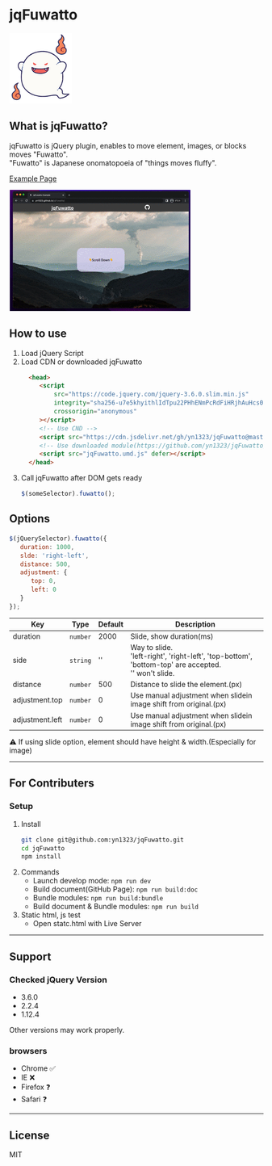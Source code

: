 # jqFuwatto

![ghost](https://github.com/yn1323/jqFuwatto/blob/d7024ed37fc0169c708b9bff65da5627244c9c21/assets/image/ghost.png "ghost")


## What is jqFuwatto?

jqFuwatto is jQuery plugin, enables to move element, images, or blocks moves "Fuwatto".  
"Fuwatto" is Japanese onomatopoeia of "things moves fluffy".  

[Example Page](https://yn1323.github.io/jqFuwatto/)

![Gif](https://raw.githubusercontent.com/yn1323/jqFuwatto/master/assets/gif/jqFuwatto.gif)

## How to use
1. Load jQuery Script
1. Load CDN or downloaded jqFuwatto
   ```html
     <head>
        <script
            src="https://code.jquery.com/jquery-3.6.0.slim.min.js"
            integrity="sha256-u7e5khyithlIdTpu22PHhENmPcRdFiHRjhAuHcs05RI="
            crossorigin="anonymous"
        ></script>
        <!-- Use CND -->
        <script src="https://cdn.jsdelivr.net/gh/yn1323/jqFuwatto@master/dist/jqFuwatto.umd.js" defer></script>
        <!-- Use downloaded module(https://github.com/yn1323/jqFuwatto/releases) -->
        <script src="jqFuwatto.umd.js" defer></script>
     </head>
   ```
2. Call jqFuwatto after DOM gets ready
   ```js
   $(someSelector).fuwatto();
   ```

## Options
```js
$(jQuerySelector).fuwatto({
   duration: 1000,
   slde: 'right-left',
   distance: 500,
   adjustment: {
      top: 0,
      left: 0
   }
});
```

| Key      | Type     | Default | Description                                                                                              | 
| -------- | -------- | ------- | -------------------------------------------------------------------------------------------------------- | 
| duration | `number` | 2000    | Slide, show duration(ms)                                                                                 | 
| side     | `string` | ''      | Way to slide.<br>'left-right', 'right-left', 'top-bottom', 'bottom-top' are accepted.<br>'' won't slide. | 
| distance | `number` | 500     | Distance to slide the element.(px)                                                                       | 
| adjustment.top | `number` | 0     | Use manual adjustment when slidein image shift from original.(px)                                                                       | 
| adjustment.left | `number` | 0     | Use manual adjustment when slidein image shift from original.(px)                                                                       | 

⚠️ If using slide option, element should have height & width.(Especially for image)

---

## For Contributers
### Setup
1. Install
   ```sh
   git clone git@github.com:yn1323/jqFuwatto.git
   cd jqFuwatto
   npm install
   ```
2. Commands
   - Launch develop mode: `npm run dev`
   - Build document(GitHub Page): `npm run build:doc`
   - Bundle modules: `npm run build:bundle`
   - Build document & Bundle modules: `npm run build`
3. Static html, js test
   - Open statc.html with Live Server

---

## Support
### Checked jQuery Version
- 3.6.0
- 2.2.4
- 1.12.4

Other versions may work properly.

### browsers
- Chrome ✅
- IE ❌
- Firefox ❓
- Safari ❓

---

## License
MIT
